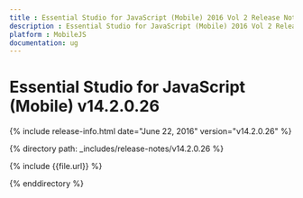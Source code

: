 ```yaml
---
title : Essential Studio for JavaScript (Mobile) 2016 Vol 2 Release Notes
description : Essential Studio for JavaScript (Mobile) 2016 Vol 2 Release Notes
platform : MobileJS
documentation: ug
---
```


# Essential Studio for JavaScript (Mobile) v14.2.0.26

{% include release-info.html date="June 22, 2016" version="v14.2.0.26" %} 

{% directory path: _includes/release-notes/v14.2.0.26 %}

{% include {{file.url}} %}

{% enddirectory %}
